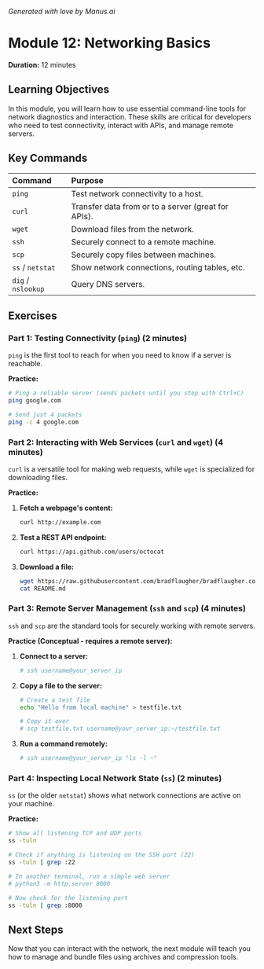 _Generated with love by Manus.ai_

# Module 12: Networking Basics

**Duration:** 12 minutes

## Learning Objectives

In this module, you will learn how to use essential command-line tools for network diagnostics and interaction. These skills are critical for developers who need to test connectivity, interact with APIs, and manage remote servers.

## Key Commands

| Command | Purpose |
| :--- | :--- |
| `ping` | Test network connectivity to a host. |
| `curl` | Transfer data from or to a server (great for APIs). |
| `wget` | Download files from the network. |
| `ssh` | Securely connect to a remote machine. |
| `scp` | Securely copy files between machines. |
| `ss` / `netstat` | Show network connections, routing tables, etc. |
| `dig` / `nslookup` | Query DNS servers. |

## Exercises

### Part 1: Testing Connectivity (`ping`) (2 minutes)

`ping` is the first tool to reach for when you need to know if a server is reachable.

**Practice:**

```bash
# Ping a reliable server (sends packets until you stop with Ctrl+C)
ping google.com

# Send just 4 packets
ping -c 4 google.com
```

### Part 2: Interacting with Web Services (`curl` and `wget`) (4 minutes)

`curl` is a versatile tool for making web requests, while `wget` is specialized for downloading files.

**Practice:**

1.  **Fetch a webpage's content:**

    ```bash
    curl http://example.com
    ```

2.  **Test a REST API endpoint:**

    ```bash
    curl https://api.github.com/users/octocat
    ```

3.  **Download a file:**

    ```bash
    wget https://raw.githubusercontent.com/bradflaugher/bradflaugher.com/main/README.md
    cat README.md
    ```

### Part 3: Remote Server Management (`ssh` and `scp`) (4 minutes)

`ssh` and `scp` are the standard tools for securely working with remote servers.

**Practice (Conceptual - requires a remote server):**

1.  **Connect to a server:**

    ```bash
    # ssh username@your_server_ip
    ```

2.  **Copy a file to the server:**

    ```bash
    # Create a test file
    echo "Hello from local machine" > testfile.txt

    # Copy it over
    # scp testfile.txt username@your_server_ip:~/testfile.txt
    ```

3.  **Run a command remotely:**

    ```bash
    # ssh username@your_server_ip "ls -l ~"
    ```

### Part 4: Inspecting Local Network State (`ss`) (2 minutes)

`ss` (or the older `netstat`) shows what network connections are active on your machine.

**Practice:**

```bash
# Show all listening TCP and UDP ports
ss -tuln

# Check if anything is listening on the SSH port (22)
ss -tuln | grep :22

# In another terminal, run a simple web server
# python3 -m http.server 8000

# Now check for the listening port
ss -tuln | grep :8000
```

## Next Steps

Now that you can interact with the network, the next module will teach you how to manage and bundle files using archives and compression tools.

